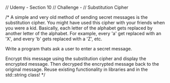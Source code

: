 // Udemy - Section 10
// Challenge - 
// Substitution Cipher

/*
A simple and very old method of sending secret messages is the substitution cipher.
You might have used this cipher with your friends when you were a kid.
Basically, each letter of the alphabet gets replaced by another letter of the alphabet.
For example, every 'a' get replaced with an 'X', and every 'b' gets replaced with a 'Z', etc.

Write a program thats ask a user to enter a secret message.

Encrypt this message using the substitution cipher and display the encrypted message.
Then decryped the encrypted message back to the original message.
Reuse existing functionality in libraries and in the std::string class!
*/
